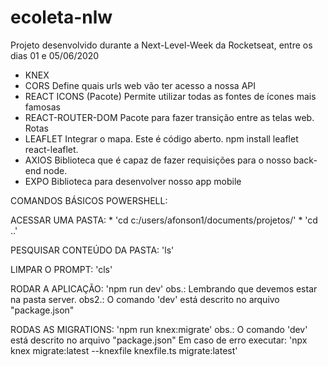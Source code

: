 # ecoleta-nlw
 Projeto desenvolvido durante a Next-Level-Week da Rocketseat, entre os dias 01 e 05/06/2020

- KNEX
- CORS
Define quais urls web vão ter acesso a nossa API
- REACT ICONS (Pacote)
Permite utilizar todas as fontes de ícones mais famosas
- REACT-ROUTER-DOM
Pacote para fazer transição entre as telas web. Rotas
- LEAFLET
Integrar o mapa. Este é código aberto.
npm install leaflet react-leaflet.
- AXIOS
Biblioteca que é capaz de fazer requisições para o nosso back-end node.
- EXPO
Biblioteca para desenvolver nosso app mobile

COMANDOS BÁSICOS POWERSHELL:

ACESSAR UMA PASTA:
    * 'cd c:/users/afonson1/documents/projetos/'
    * 'cd ..'

PESQUISAR CONTEÚDO DA PASTA: 'ls'

LIMPAR O PROMPT: 'cls'

RODAR A APLICAÇÃO: 'npm run dev'
    obs.: Lembrando que devemos estar na pasta server.
    obs2.: O comando 'dev' está descrito no arquivo "package.json"

RODAS AS MIGRATIONS: 'npm  run knex:migrate'
    obs.: O comando 'dev' está descrito no arquivo "package.json"
    Em caso de erro executar: 'npx knex migrate:latest --knexfile knexfile.ts migrate:latest'